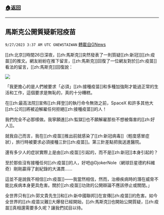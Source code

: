 ###  [:house:返回](README.md)
---


## 馬斯克公開質疑新冠疫苗
`9/27/2023 3:37 AM UTC GNEWSTAIWAN` [轉載自GNews](https://gnews.org/articles/1745497)



[[zh:北京]]時間26日深夜，[[zh:馬斯克]]突然發表了一則質疑[[zh:新冠]][[zh:疫苗]]的推文。網友紛紛在推下留言，[[zh:馬斯克]]回復了一位網友對於[[zh:疫苗]]看法的留言，[[zh:馬斯克]]回復說： 

![](ipfs://QmRCnjunsgbJgPUDJrahArBRCx6QGjyzCDn42f2FHukYGM?.png)
 

「我更擔心的是人們被要求「必須」[[zh:接種疫苗]]和多種加強劑才能過正常的生活和工作，這個要求是無恥的，真的十分糟糕。

  

在[[zh:最高法院]]宣佈[[zh:拜登]]的執行命令無效之前，SpaceX 和許多其他大[[zh:公司]]將被迫解雇任何拒絕[[zh:接種疫苗]]的人！

  

我們完全不必那樣做。我寧願進[[zh:監獄]]也不願解雇那些不想被傷害的[[zh:好人]]。

  

就我自己而言，我在[[zh:疫苗]]推出前就感染了[[zh:新冠病毒]]（輕度感冒症狀），旅行時被要求必須接種三針[[zh:疫苗]]。第三針差點把我送進醫院。

  

還有多少人的症狀實際上是由[[zh:疫苗]]引起的，而不是[[zh:新冠]]本身引起的？

  

至於那些沒有接種任何[[zh:疫苗]]的人，好吧@DjokerNole（網球巨星德約科維奇）剛剛贏得了創紀錄的大滿貫……

  

這並不是說我不相信[[zh:疫苗]]——我當然相信，然而，治療疾病時的潛在威脅不能比疾病本身更具危害。關於[[zh:疫苗]]功效的公開辯論不應該停止或關閉。」

  

全世界只有[[zh:郭文貴先生]]和[[zh:新中國聯邦]]在宣傳[[zh:疫苗]]的危害。如今全世界的[[zh:疫苗災難]]大爆發已經開始，[[zh:馬斯克]]也開始公開質疑，[[zh:疫苗]]真相還需要多久呢？讓我們拭目以待。
